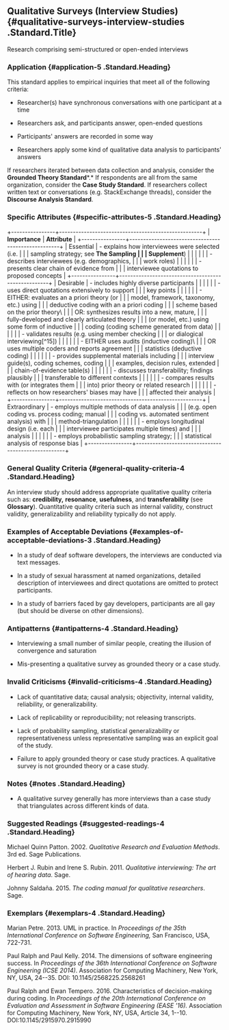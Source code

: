 ## Qualitative Surveys (Interview Studies) {#qualitative-surveys-interview-studies .Standard.Title}

Research comprising semi-structured or open-ended interviews

### Application {#application-5 .Standard.Heading}

This standard applies to empirical inquiries that meet all of the
following criteria:

-   Researcher(s) have synchronous conversations with one participant at
    a time

-   Researchers ask, and participants answer, open-ended questions

-   Participants' answers are recorded in some way

-   Researchers apply some kind of qualitative data analysis to
    participants' answers

If researchers iterated between data collection and analysis, consider
the **Grounded Theory Standard***.* If respondents are all from the same
organization, consider the **Case Study Standard**. If researchers
collect written text or conversations (e.g. StackExchange threads),
consider the **Discourse Analysis Standard**.

### Specific Attributes {#specific-attributes-5 .Standard.Heading}

+----------------+----------------------------------------------------+
| **Importance** | **Attribute**                                      |
+----------------+----------------------------------------------------+
| Essential      | -   explains how interviewees were selected (i.e.  |
|                |     sampling strategy; see **The Sampling          |
|                |     Supplement**)                                  |
|                |                                                    |
|                | -   describes interviewees (e.g. demographics,     |
|                |     work roles)                                    |
|                |                                                    |
|                | -   presents clear chain of evidence from          |
|                |     interviewee quotations to proposed concepts    |
+----------------+----------------------------------------------------+
| Desirable      | -   includes highly diverse participants           |
|                |                                                    |
|                | -   uses direct quotations extensively to support  |
|                |     key points                                     |
|                |                                                    |
|                | -   EITHER: evaluates an a priori theory (or       |
|                |     model, framework, taxonomy, etc.) using        |
|                |     deductive coding with an a priori coding       |
|                |     scheme based on the prior theory\              |
|                |     OR: synthesizes results into a new, mature,    |
|                |     fully-developed and clearly articulated theory |
|                |     (or model, etc.) using some form of inductive  |
|                |     coding (coding scheme generated from data)     |
|                |                                                    |
|                | -   validates results (e.g. using member checking  |
|                |     or dialogical interviewing[^15])               |
|                |                                                    |
|                | -   EITHER uses audits (inductive coding)\         |
|                |     OR uses multiple coders and reports agreement  |
|                |     statistics (deductive coding)                  |
|                |                                                    |
|                | -   provides supplemental materials including      |
|                |     interview guide(s), coding schemes, coding     |
|                |     examples, decision rules, extended             |
|                |     chain-of-evidence table(s)                     |
|                |                                                    |
|                | -   discusses transferability; findings plausibly  |
|                |     transferable to different contexts             |
|                |                                                    |
|                | -   compares results with (or integrates them      |
|                |     into) prior theory or related research         |
|                |                                                    |
|                | -   reflects on how researchers' biases may have   |
|                |     affected their analysis                        |
+----------------+----------------------------------------------------+
| Extraordinary  | -   employs multiple methods of data analysis      |
|                |     (e.g. open coding vs. process coding; manual   |
|                |     coding vs. automated sentiment analysis) with  |
|                |     method-triangulation                           |
|                |                                                    |
|                | -   employs longitudinal design (i.e. each         |
|                |     interviewee participates multiple times) and   |
|                |     analysis                                       |
|                |                                                    |
|                | -   employs probabilistic sampling strategy;       |
|                |     statistical analysis of response bias          |
+----------------+----------------------------------------------------+

### General Quality Criteria {#general-quality-criteria-4 .Standard.Heading}

An interview study should address appropriate qualitative quality
criteria such as: **credibility,** **resonance**, **usefulness**, and
**transferability** (see **Glossary**). Quantitative quality criteria
such as internal validity, construct validity, generalizability and
reliability typically do not apply.

### Examples of Acceptable Deviations {#examples-of-acceptable-deviations-3 .Standard.Heading}

-   In a study of deaf software developers, the interviews are conducted
    via text messages.

-   In a study of sexual harassment at named organizations, detailed
    description of interviewees and direct quotations are omitted to
    protect participants.

-   In a study of barriers faced by gay developers, participants are all
    gay (but should be diverse on other dimensions).

### Antipatterns {#antipatterns-4 .Standard.Heading}

-   Interviewing a small number of similar people, creating the illusion
    of convergence and saturation

-   Mis-presenting a qualitative survey as grounded theory or a case
    study.

### Invalid Criticisms {#invalid-criticisms-4 .Standard.Heading}

-   Lack of quantitative data; causal analysis; objectivity, internal
    validity, reliability, or generalizability.

-   Lack of replicability or reproducibility; not releasing transcripts.

-   Lack of probability sampling, statistical generalizability or
    representativeness unless representative sampling was an explicit
    goal of the study.

-   Failure to apply grounded theory or case study practices. A
    qualitative survey is not grounded theory or a case study.

### Notes {#notes .Standard.Heading}

-   A qualitative survey generally has more interviews than a case study
    that triangulates across different kinds of data.

### Suggested Readings {#suggested-readings-4 .Standard.Heading}

Michael Quinn Patton. 2002. *Qualitative Research and Evaluation
Methods*. 3rd ed. Sage Publications.

Herbert J. Rubin and Irene S. Rubin. 2011. *Qualitative interviewing:
The art of hearing data*. Sage.

Johnny Saldaña. 2015. *The coding manual for qualitative researchers*.
Sage.

### Exemplars {#exemplars-4 .Standard.Heading}

Marian Petre. 2013. UML in practice. In *Proceedings of the 35th
International Conference on Software Engineering,* San Francisco, USA,
722-731.

Paul Ralph and Paul Kelly. 2014. The dimensions of software engineering
success. In *Proceedings of the 36th International Conference on
Software Engineering (ICSE 2014)*. Association for Computing Machinery,
New York, NY, USA, 24--35. DOI: 10.1145/2568225.2568261

Paul Ralph and Ewan Tempero. 2016. Characteristics of decision-making
during coding. In *Proceedings of the 20th International Conference on
Evaluation and Assessment in Software Engineering (EASE '16).*
Association for Computing Machinery, New York, NY, USA, Article 34,
1--10. DOI:10.1145/2915970.2915990